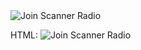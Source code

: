 <img src="https://discordapp.com/api/guilds/540630552609554453/widget.png?style=banner4&t=1574893669249" alt="Join Scanner Radio">

HTML: <img src="https://discordapp.com/api/guilds/540630552609554453/widget.png?style=banner2&t=1574893794508" alt="Join Scanner Radio">

